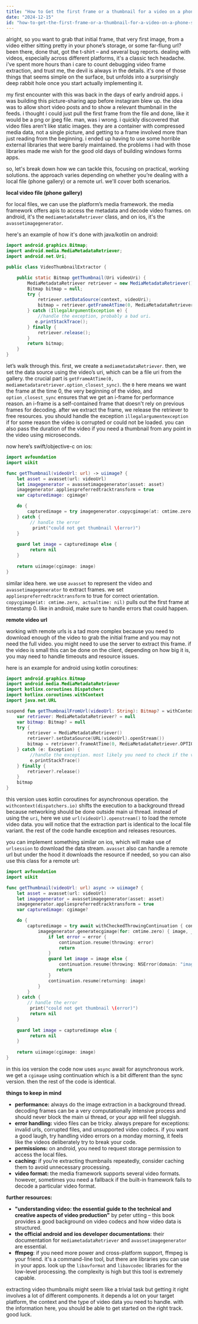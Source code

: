 ```yaml
---
title: "How to Get the first frame or a thumbnail for a video on a phone storage (gallery) or link?"
date: "2024-12-15"
id: "how-to-get-the-first-frame-or-a-thumbnail-for-a-video-on-a-phone-storage-gallery-or-link"
---
```


alright, so you want to grab that initial frame, that very first image, from a video either sitting pretty in your phone’s storage, or some far-flung url? been there, done that, got the t-shirt – and several bug reports. dealing with videos, especially across different platforms, it's a classic tech headache. i've spent more hours than i care to count debugging video frame extraction, and trust me, the devil is always in the details. it's one of those things that seems simple on the surface, but unfolds into a surprisingly deep rabbit hole once you start actually implementing it.

my first encounter with this was back in the days of early android apps. i was building this picture-sharing app before instagram blew up. the idea was to allow short video posts and to show a relevant thumbnail in the feeds. i thought i could just pull the first frame from the file and done, like it would be a png or jpeg file. man, was i wrong. i quickly discovered that video files aren’t like static images. they are a container with compressed media data, not a single picture, and getting to a frame involved more than just reading from the beginning. i ended up having to use some horrible external libraries that were barely maintained. the problems i had with those libraries made me wish for the good old days of building windows forms apps. 

so, let's break down how we can tackle this, focusing on practical, working solutions. the approach varies depending on whether you’re dealing with a local file (phone gallery) or a remote url. we'll cover both scenarios.

**local video file (phone gallery)**

for local files, we can use the platform’s media framework. the media framework offers apis to access the metadata and decode video frames. on android, it's the `mediametadataRetriever` class, and on ios, it's the `avassetimagegenerator`.

here's an example of how it's done with java/kotlin on android:

```java
import android.graphics.Bitmap;
import android.media.MediaMetadataRetriever;
import android.net.Uri;

public class VideoThumbnailExtractor {

    public static Bitmap getThumbnail(Uri videoUri) {
        MediaMetadataRetriever retriever = new MediaMetadataRetriever();
        Bitmap bitmap = null;
        try {
            retriever.setDataSource(context, videoUri);
            bitmap = retriever.getFrameAtTime(0, MediaMetadataRetriever.OPTION_CLOSEST_SYNC);
        } catch (IllegalArgumentException e) {
            //handle the exception, probably a bad uri.
           e.printStackTrace();
        } finally {
            retriever.release();
        }
        return bitmap;
    }
}
```

let’s walk through this. first, we create a `mediametadataRetriever`. then, we set the data source using the video’s uri, which can be a file uri from the gallery. the crucial part is `getFrameAtTime(0, mediametadataretriever.option_closest_sync)`. the `0` here means we want the frame at the time 0, the very beginning of the video, and `option_closest_sync` ensures that we get an i-frame for performance reason. an i-frame is a self-contained frame that doesn't rely on previous frames for decoding. after we extract the frame, we release the retriever to free resources. you should handle the exception `illegalargumentexception` if for some reason the video is corrupted or could not be loaded. you can also pass the duration of the video if you need a thumbnail from any point in the video using microseconds.

now here’s swift/objective-c on ios:

```swift
import avfoundation
import uikit

func getThumbnail(videoUrl: url) -> uiimage? {
    let asset = avasset(url: videoUrl)
    let imagegenerator = avassetimagegenerator(asset: asset)
    imagegenerator.appliespreferredtracktransform = true
    var capturedimage: cgimage?

    do {
        capturedimage = try imagegenerator.copycgimage(at: cmtime.zero, actualtime: nil)
    } catch {
         // handle the error
          print("could not get thumbnail \(error)")
    }
    
    guard let image = capturedimage else {
         return nil
    }
    
    return uiimage(cgimage: image)
}
```

similar idea here. we use `avasset` to represent the video and `avassetimagegenerator` to extract frames. we set `appliespreferredtracktransform` to true for correct orientation. `copycgimage(at: cmtime.zero, actualtime: nil)` pulls out the first frame at timestamp 0. like in android, make sure to handle errors that could happen.

**remote video url**

working with remote urls is a tad more complex because you need to download enough of the video to grab the initial frame and you may not need the full video. you might need to use the server to extract this frame. if the video is small this can be done on the client, depending on how big it is, you may need to handle timeouts and resource issues.

here is an example for android using kotlin coroutines:

```kotlin
import android.graphics.Bitmap
import android.media.MediaMetadataRetriever
import kotlinx.coroutines.Dispatchers
import kotlinx.coroutines.withContext
import java.net.URL

suspend fun getThumbnailFromUrl(videoUrl: String): Bitmap? = withContext(Dispatchers.IO) {
    var retriever: MediaMetadataRetriever? = null
    var bitmap: Bitmap? = null
    try {
        retriever = MediaMetadataRetriever()
        retriever?.setDataSource(URL(videoUrl).openStream())
        bitmap = retriever?.frameAtTime(0, MediaMetadataRetriever.OPTION_CLOSEST_SYNC)
    } catch (e: Exception) {
         //handle the exception. most likely you need to check if the video can be loaded.
         e.printStackTrace()
    } finally {
        retriever?.release()
    }
    bitmap
}
```

this version uses kotlin coroutines for asynchronous operation. the `withcontext(dispatchers.io)` shifts the execution to a background thread because networking should be done outside main ui thread. instead of using the `uri`, here we use `url(videoUrl).openstream()` to load the remote video data. you will notice that the extraction part is identical to the local file variant. the rest of the code handle exception and releases resources.

you can implement something similar on ios, which will make use of `urlsession` to download the data stream. `avasset` also can handle a remote url but under the hood it downloads the resource if needed, so you can also use this class for a remote url:

```swift
import avfoundation
import uikit

func getThumbnail(videoUrl: url) async -> uiimage? {
    let asset = avasset(url: videoUrl)
    let imagegenerator = avassetimagegenerator(asset: asset)
    imagegenerator.appliespreferredtracktransform = true
    var capturedimage: cgimage?

    do {
        capturedimage = try await withCheckedThrowingContinuation { continuation in
            imagegenerator.generatecgimage(for: cmtime.zero) { image, _, error in
                if let error = error {
                    continuation.resume(throwing: error)
                    return
                }
                guard let image = image else {
                    continuation.resume(throwing: NSError(domain: "imagegenerationerror", code: 0, userInfo: [NSLocalizedDescriptionKey: "failed to generate image"]))
                   return
                }
                continuation.resume(returning: image)
            }
        }
    } catch {
        // handle the error
         print("could not get thumbnail \(error)")
         return nil
    }
    
    guard let image = capturedimage else {
         return nil
    }
    
    return uiimage(cgimage: image)
}
```

in this ios version the code now uses `async` await for asynchronous work. we get a `cgimage` using continuation which is a bit different than the sync version. then the rest of the code is identical.

**things to keep in mind**

*   **performance:** always do the image extraction in a background thread. decoding frames can be a very computationally intensive process and should never block the main ui thread, or your app will feel sluggish.
*   **error handling:** video files can be tricky. always prepare for exceptions: invalid urls, corrupted files, and unsupported video codecs. if you want a good laugh, try handling video errors on a monday morning, it feels like the videos deliberately try to break your code.
*   **permissions:** on android, you need to request storage permission to access the local files.
*   **caching:** if you’re extracting thumbnails repeatedly, consider caching them to avoid unnecessary processing.
*   **video format:** the media framework supports several video formats. however, sometimes you need a fallback if the built-in framework fails to decode a particular video format.

**further resources:**

*   **"understanding video: the essential guide to the technical and creative aspects of video production"** by peter utting – this book provides a good background on video codecs and how video data is structured.
*   **the official android and ios developer documentations**: their documentation for `mediametadataRetriever` and `avassetimagegenerator` are essential.
*   **ffmpeg**: if you need more power and cross-platform support, ffmpeg is your friend. it's a command-line tool, but there are libraries you can use in your apps. look up the `libavformat` and `libavcodec` libraries for the low-level processing. the complexity is high but this tool is extremely capable.

extracting video thumbnails might seem like a trivial task but getting it right involves a lot of different components. it depends a lot on your target platform, the context and the type of video data you need to handle. with the information here, you should be able to get started on the right track. good luck.
